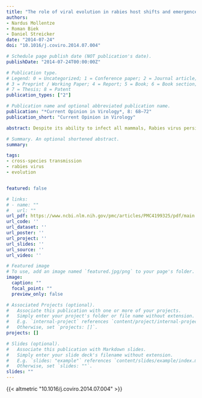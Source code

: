 ```yaml
---
title: "The role of viral evolution in rabies host shifts and emergence"
authors:
- Nardus Mollentze
- Roman Biek
- Daniel Streicker
date: "2014-07-24"
doi: "10.1016/j.coviro.2014.07.004"

# Schedule page publish date (NOT publication's date).
publishDate: "2014-07-24T00:00:00Z"

# Publication type.
# Legend: 0 = Uncategorized; 1 = Conference paper; 2 = Journal article;
# 3 = Preprint / Working Paper; 4 = Report; 5 = Book; 6 = Book section;
# 7 = Thesis; 8 = Patent
publication_types: ["2"]

# Publication name and optional abbreviated publication name.
publication: "*Current Opinion in Virology*, 8: 68–72"
publication_short: "Current Opinion in Virology"

abstract: Despite its ability to infect all mammals, Rabies virus persists in numerous species-specific cycles that rarely sustain transmission in alternative species. The determinants of these species-associations and the adaptive significance of genetic divergence between host-associated viruses are poorly understood. One explanation is that epidemiological separation between reservoirs causes neutral genetic differentiation. Indeed, recent studies attributed host shifts to ecological factors and selection of ‘preadapted’ viral variants from the existing viral community. However, phenotypic differences between isolates and broad scale comparative and molecular evolutionary analyses indicate multiple barriers that Rabies virus must overcome through adaptation. This review assesses various lines of evidence and proposes a synthetic hypothesis for the respective roles of ecology and evolution in Rabies virus host shifts.

# Summary. An optional shortened abstract.
summary: 

tags:
- cross-species transmission
- rabies virus
- evolution


featured: false

# links:
# - name: ""
#   url: ""
url_pdf: https://www.ncbi.nlm.nih.gov/pmc/articles/PMC4199325/pdf/main.pdf
url_code: ''
url_dataset: ''
url_poster: ''
url_project: ''
url_slides: ''
url_source: ''
url_video: ''

# Featured image
# To use, add an image named `featured.jpg/png` to your page's folder. 
image:
  caption: ""
  focal_point: ""
  preview_only: false

# Associated Projects (optional).
#   Associate this publication with one or more of your projects.
#   Simply enter your project's folder or file name without extension.
#   E.g. `internal-project` references `content/project/internal-project/index.md`.
#   Otherwise, set `projects: []`.
projects: []

# Slides (optional).
#   Associate this publication with Markdown slides.
#   Simply enter your slide deck's filename without extension.
#   E.g. `slides: "example"` references `content/slides/example/index.md`.
#   Otherwise, set `slides: ""`.
slides: ""
---
```


{{< altmetric "10.1016/j.coviro.2014.07.004" >}}

